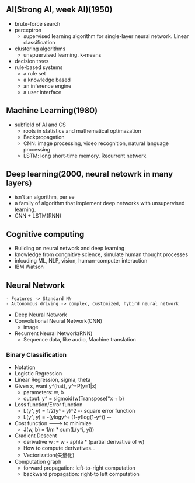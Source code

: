 ## AI(Strong AI, week AI)(1950)
  - brute-force search
  - perceptron
    - supervised learning algorithm for single-layer neural network. Linear classification
  - clustering algorithms
    - unspuervised learning. k-means
  - decision trees
  - rule-based systems
    - a rule set
    - a knowledge based
    - an inference engine
    - a user interface
    
## Machine Learning(1980)
  - subfield of AI and CS
	- roots in statistics and mathematical optimazation
	- Backpropagation
	- CNN: image processing, video recognition, natural language processing
	- LSTM: long short-time memory, Recurrent network
  
## Deep learning(2000, neural netowrk in many layers)
  
  - isn't an algorithm, per se
  - a family of algorithm that implement deep networks with unsupervised learning.
  - CNN + LSTM(RNN)
  
## Cognitive computing

  - Building on neural network and deep learning
  - knowledge from congnitive science, simulate human thought processes
  - inlcuding ML, NLP, vision, human-computer interaction
  - IBM Watson
  
## Neural Network
	- Features -> Standard NN
	- Autonomous driving -> complex, customized, hybird neural network
  - Deep Neural Network
  - Convolutional Neural Network(CNN)
    - image
  - Recurrent Neural Network(RNN)
    - Sequence data, like audio, Machine translation

### Binary Classification
  - Notation
  - Logistic Regression
  - Linear Regression, sigma, theta
  - Given x, want y^(hat), y^=P(y=1|x)
    - parameters: w, b
    - output: y^ = sigmoid(w(Transpose)*x + b)
  - Loss function/Error function
    - L(y^, y) = 1/2(y^ - y)^2 -- square error function
    - L(y^, y) = -(ylogy^+ (1-y)log(1-y^)) -- 
  - Cost function ---> to minimize
    - J(w, b) = 1/m * sum(L(y^i, yi))
  - Gradient Descent
    - derivative w := w - aphla * (partial derivative of w)
    - How to compute derivatives...
    - Vectorization(矢量化)
  - Computation graph
    - forward propagation: left-to-right computation
    - backward propagation: right-to left computation
    
    
    
    
